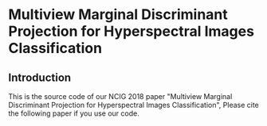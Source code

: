 # Multiview Marginal Discriminant Projection for Hyperspectral Images Classification

## Introduction
This is the source code of our NCIG 2018 paper "Multiview Marginal Discriminant Projection for Hyperspectral Images Classification", Please cite the following paper if you use our code.
